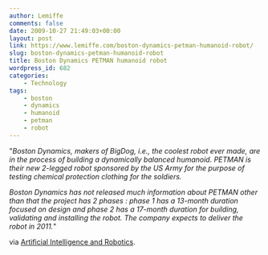 ```yaml
---
author: Lemiffe
comments: false
date: 2009-10-27 21:49:03+00:00
layout: post
link: https://www.lemiffe.com/boston-dynamics-petman-humanoid-robot/
slug: boston-dynamics-petman-humanoid-robot
title: Boston Dynamics PETMAN humanoid robot
wordpress_id: 682
categories:
    - Technology
tags:
    - boston
    - dynamics
    - humanoid
    - petman
    - robot
---
```


"_Boston Dynamics, makers of BigDog, i.e., the coolest robot ever made, are in the process of building a dynamically balanced humanoid. PETMAN is their new 2-legged robot sponsored by the US Army for the purpose of testing chemical protection clothing for the soldiers._

_Boston Dynamics has not released much information about PETMAN other than that the project has 2 phases : phase 1 has a 13-month duration focused on design and phase 2 has a 17-month duration for building, validating and installing the robot. The company expects to deliver the robot in 2011._"

via [Artificial Intelligence and Robotics](http://smart-machines.blogspot.com/2009/10/boston-dynamics-petman-humanoid-robot.html).
